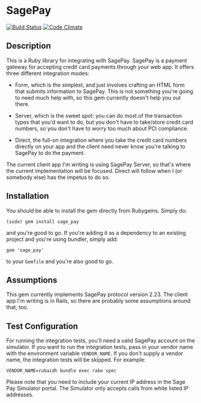 # SagePay

[![Build Status](https://secure.travis-ci.org/mathie/sage_pay.png?branch=master)](http://travis-ci.org/mathie/sage_pay)
[![Code Climate](https://codeclimate.com/badge.png)](https://codeclimate.com/github/mathie/sage_pay)

## Description

This is a Ruby library for integrating with SagePay. SagePay is a payment
gateway for accepting credit card payments through your web app. It offers
three different integration modes:

* Form, which is the simplest, and just involves crafting an HTML form that
  submits information to SagePay. This is not something you're going to need
  much help with, so this gem currently doesn't help you out there.

* Server, which is the sweet spot: you can do most of the transaction types
  that you'd want to do, but you don't have to take/store credit card numbers,
  so you don't have to worry too much about PCI compliance.

* Direct, the full-on integration where you take the credit card numbers
  directly on your app and the client need never know you're talking to
  SagePay to do the payment.

The current client app I'm writing is using SagePay Server, so that's where
the current implementation will be focused. Direct will follow when I (or
somebody else) has the impetus to do so.

## Installation

You should be able to install the gem directly from Rubygems. Simply do:

    (sudo) gem install sage_pay

and you're good to go. If you're adding it as a dependency to an existing
project and you're using bundler, simply add:

    gem 'sage_pay'

to your `Gemfile` and you're also good to go.

## Assumptions

This gem currently implements SagePay protocol version 2.23. The client app
I'm writing is in Rails, so there are probably some assumptions around that,
too.

## Test Configuration

For running the integration tests, you'll need a valid SagePay account on the
simulator. If you want to run the integration tests, pass in your vendor name
with the environment variable `VENDOR_NAME`. If you don't supply a vendor name,
the integration tests will be skipped. For example:

    VENDOR_NAME=rubaidh bundle exec rake spec

Please note that you need to include your current IP address in the Sage Pay
Simulator portal.  The Simulator only accepts calls from white listed IP
addresses.
